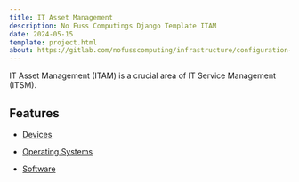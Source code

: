 ```yaml
---
title: IT Asset Management
description: No Fuss Computings Django Template ITAM
date: 2024-05-15
template: project.html
about: https://gitlab.com/nofusscomputing/infrastructure/configuration-management/django_app
---
```


IT Asset Management (ITAM) is a crucial area of IT Service Management (ITSM).


## Features

- [Devices](device.md)

- [Operating Systems](operating_system.md)

- [Software](software.md)

